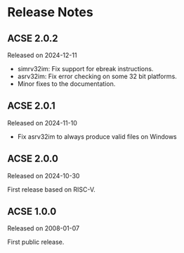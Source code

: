 # Release Notes

## ACSE 2.0.2

Released on 2024-12-11

- simrv32im: Fix support for ebreak instructions.
- asrv32im: Fix error checking on some 32 bit platforms.
- Minor fixes to the documentation.

## ACSE 2.0.1

Released on 2024-11-10

- Fix asrv32im to always produce valid files on Windows

## ACSE 2.0.0

Released on 2024-10-30

First release based on RISC-V.

## ACSE 1.0.0

Released on 2008-01-07

First public release.
